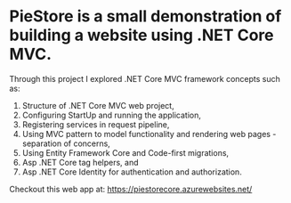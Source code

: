 # PieStore is a small demonstration of building a website using .NET Core MVC. 
Through this project I explored .NET Core MVC framework concepts such as: 
1. Structure of .NET Core MVC web project,
2. Configuring StartUp and running the application,
3. Registering services in request pipeline,
4. Using MVC pattern to model functionality and rendering web pages - separation of concerns,
5. Using Entity Framework Core and Code-first migrations,
6. Asp .NET Core tag helpers, and
7. Asp .NET Core Identity for authentication and authorization.

Checkout this web app at: https://piestorecore.azurewebsites.net/
